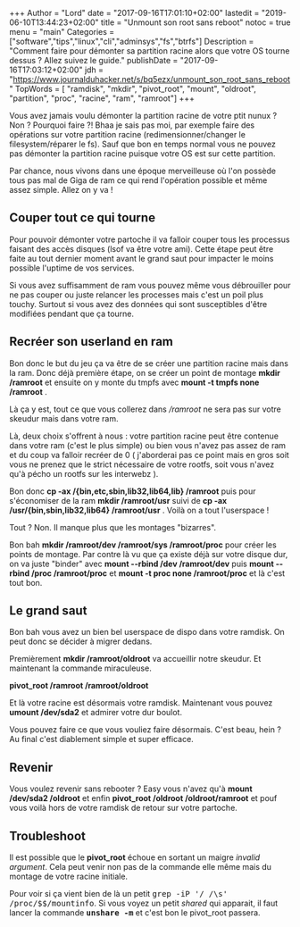 +++
Author = "Lord"
date = "2017-09-16T17:01:10+02:00"
lastedit = "2019-06-10T13:44:23+02:00"
title = "Unmount son root sans reboot"
notoc = true
menu = "main"
Categories = ["software","tips","linux","cli","adminsys","fs","btrfs"]
Description = "Comment faire pour démonter sa partition racine alors que votre OS tourne dessus ? Allez suivez le guide."
publishDate = "2017-09-16T17:03:12+02:00"
jdh = "https://www.journalduhacker.net/s/bq5ezx/unmount_son_root_sans_reboot"
TopWords = [  "ramdisk", "mkdir", "pivot_root", "mount", "oldroot", "partition", "proc", "racine", "ram", "ramroot"]
+++

Vous avez jamais voulu démonter la partition racine de votre ptit nunux ? Non ? Pourquoi faire ?! Bhaa je sais pas moi, par exemple faire des opérations sur votre partition racine (redimensionner/changer le filesystem/réparer le fs). Sauf que bon en temps normal vous ne pouvez pas démonter la partition racine puisque votre OS est sur cette partition.

Par chance, nous vivons dans une époque merveilleuse où l'on possède tous pas mal de Giga de ram ce qui rend l'opération possible et même assez simple. Allez on y va !

## Couper tout ce qui tourne
Pour pouvoir démonter votre partoche il va falloir couper tous les processus faisant des accès disques (lsof va être votre ami). Cette étape peut être faite au tout dernier moment avant le grand saut pour impacter le moins possible l'uptime de vos services.

Si vous avez suffisamment de ram vous pouvez même vous débrouiller pour ne pas couper ou juste relancer les processes mais c'est un poil plus touchy. Surtout si vous avez des données qui sont susceptibles d'être modifiées pendant que ça tourne.

## Recréer son userland en ram
Bon donc le but du jeu ça va être de se créer une partition racine mais dans la ram. Donc déjà première étape, on se créer un point de montage **mkdir /ramroot** et ensuite on y monte du tmpfs avec **mount -t tmpfs none /ramroot** .

Là ça y est, tout ce que vous collerez dans */ramroot* ne sera pas sur votre skeudur mais dans votre ram.

Là, deux choix s'offrent à nous : votre partition racine peut être contenue dans votre ram (c'est le plus simple) ou bien vous n'avez pas assez de ram et du coup va falloir recréer de 0 ( j'aborderai pas ce point mais en gros soit vous ne prenez que le strict nécessaire de votre rootfs, soit vous n'avez qu'à pécho un rootfs sur les interwebz ).

Bon donc **cp -ax /{bin,etc,sbin,lib32,lib64,lib} /ramroot** puis pour s'économiser de la ram **mkdir /ramroot/usr** suivi de **cp -ax /usr/{bin,sbin,lib32,lib64} /ramroot/usr** . Voilà on a tout l'userspace !

Tout ? Non. Il manque plus que les montages "bizarres".

Bon bah **mkdir /ramroot/dev /ramroot/sys /ramroot/proc** pour créer les points de montage. Par contre là vu que ça existe déjà sur votre disque dur,  on va juste "binder" avec **mount --rbind /dev /ramroot/dev** puis **mount --rbind /proc /ramroot/proc** et **mount -t proc none /ramroot/proc** et là c'est tout bon.

## Le grand saut
Bon bah vous avez un bien bel userspace de dispo dans votre ramdisk. On peut donc se décider à migrer dedans.

Premièrement **mkdir /ramroot/oldroot** va accueillir notre skeudur. Et maintenant la commande miraculeuse.

**pivot_root /ramroot /ramroot/oldroot**

Et là votre racine est désormais votre ramdisk. Maintenant vous pouvez **umount /dev/sda2** et admirer votre dur boulot.

Vous pouvez faire ce que vous vouliez faire désormais. C'est beau, hein ? Au final c'est diablement simple et super efficace.

## Revenir
Vous voulez revenir sans rebooter ? Easy vous n'avez qu'à **mount /dev/sda2 /oldroot** et enfin **pivot_root /oldroot /oldroot/ramroot** et pouf vous voilà hors de votre ramdisk de retour sur votre partoche.

## Troubleshoot
Il est possible que le **pivot_root** échoue en sortant un maigre *invalid argument*.
Cela peut venir non pas de la commande elle même mais du montage de votre racine initiale.

Pour voir si ça vient bien de là un petit <samp>grep -iP '/ /\s' /proc/$$/mountinfo</samp>.
Si vous voyez un petit *shared* qui apparait, il faut lancer la commande **<samp>unshare -m</samp>** et c'est bon le pivot_root passera.
